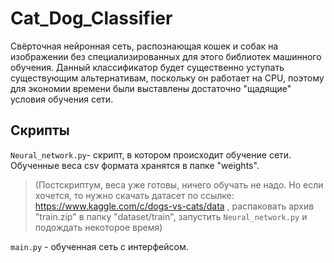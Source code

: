 # Cat_Dog_Classifier
Свёрточная нейронная сеть, распознающая кошек и собак на изображении без специализированных для этого библиотек машинного обучения. Данный классификатор будет существенно уступать существующим альтернативам, поскольку он работает на CPU, поэтому для экономии времени были выставлены достаточно "щадящие" условия обучения сети.

## Скрипты

`Neural_network.py`- скрипт, в котором происходит обучение сети. Обученные веса csv формата хранятся в папке "weights".

>(Постскриптум, веса уже готовы, ничего обучать не надо. Но если хочется, то нужно скачать датасет по ссылке: https://www.kaggle.com/c/dogs-vs-cats/data
>, распаковать архив "train.zip" в папку "dataset/train", запустить `Neural_network.py` и подождать некоторое время)

`main.py` - обученная сеть с интерфейсом.
